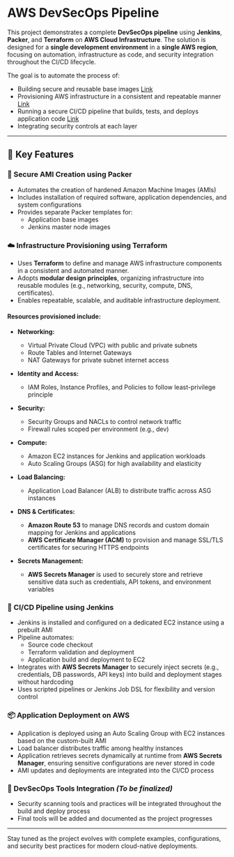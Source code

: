 # AWS DevSecOps Pipeline

This project demonstrates a complete **DevSecOps pipeline** using **Jenkins**, **Packer**, and **Terraform** on **AWS Cloud Infrastructure**. The solution is designed for a **single development environment** in a **single AWS region**, focusing on automation, infrastructure as code, and security integration throughout the CI/CD lifecycle.

The goal is to automate the process of:
- Building secure and reusable base images  [Link](https://github.com/AmanSingh881/Creating-Golden-Image-Using-Packer.git)
- Provisioning AWS infrastructure in a consistent and repeatable manner   [Link](https://github.com/AmanSingh881/Infrastructure-as-Code-Scalable-Web-Hosting-Architecture-with-AWS-and-Terraform.git)
- Running a secure CI/CD pipeline that builds, tests, and deploys application code [Link](https://github.com/AmanSingh881/aws-devsecops-pipeline/tree/main/CI%20CD%20Pipeline)
- Integrating security controls at each layer

---

## 📌 Key Features

### 🔧 Secure AMI Creation using Packer
- Automates the creation of hardened Amazon Machine Images (AMIs)
- Includes installation of required software, application dependencies, and system configurations
- Provides separate Packer templates for:
  - Application base images
  - Jenkins master node images

### ☁️ Infrastructure Provisioning using Terraform
- Uses **Terraform** to define and manage AWS infrastructure components in a consistent and automated manner.
- Adopts **modular design principles**, organizing infrastructure into reusable modules (e.g., networking, security, compute, DNS, certificates).
- Enables repeatable, scalable, and auditable infrastructure deployment.

#### Resources provisioned include:
- **Networking:**
  - Virtual Private Cloud (VPC) with public and private subnets
  - Route Tables and Internet Gateways
  - NAT Gateways for private subnet internet access

- **Identity and Access:**
  - IAM Roles, Instance Profiles, and Policies to follow least-privilege principle

- **Security:**
  - Security Groups and NACLs to control network traffic
  - Firewall rules scoped per environment (e.g., dev)

- **Compute:**
  - Amazon EC2 instances for Jenkins and application workloads
  - Auto Scaling Groups (ASG) for high availability and elasticity

- **Load Balancing:**
  - Application Load Balancer (ALB) to distribute traffic across ASG instances

- **DNS & Certificates:**
  - **Amazon Route 53** to manage DNS records and custom domain mapping for Jenkins and applications
  - **AWS Certificate Manager (ACM)** to provision and manage SSL/TLS certificates for securing HTTPS endpoints

- **Secrets Management:**
  - **AWS Secrets Manager** is used to securely store and retrieve sensitive data such as credentials, API tokens, and environment variables

### 🚀 CI/CD Pipeline using Jenkins
- Jenkins is installed and configured on a dedicated EC2 instance using a prebuilt AMI
- Pipeline automates:
  - Source code checkout
  - Terraform validation and deployment
  - Application build and deployment to EC2
- Integrates with **AWS Secrets Manager** to securely inject secrets (e.g., credentials, DB passwords, API keys) into build and deployment stages without hardcoding
- Uses scripted pipelines or Jenkins Job DSL for flexibility and version control

### 📦 Application Deployment on AWS
- Application is deployed using an Auto Scaling Group with EC2 instances based on the custom-built AMI
- Load balancer distributes traffic among healthy instances
- Application retrieves secrets dynamically at runtime from **AWS Secrets Manager**, ensuring sensitive configurations are never stored in code
- AMI updates and deployments are integrated into the CI/CD process

### 🔐 DevSecOps Tools Integration *(To be finalized)*
- Security scanning tools and practices will be integrated throughout the build and deploy process
- Final tools will be added and documented as the project progresses

---

Stay tuned as the project evolves with complete examples, configurations, and security best practices for modern cloud-native deployments.
